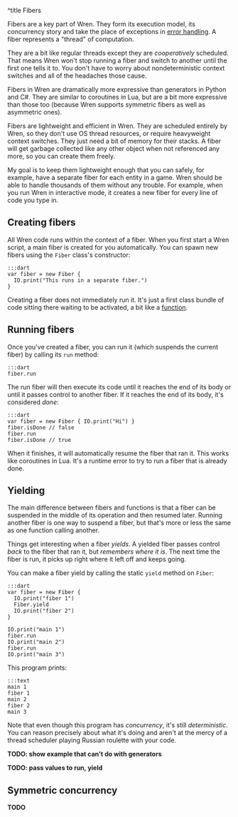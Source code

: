 ^title Fibers

Fibers are a key part of Wren. They form its execution model, its concurrency story and take the place of exceptions in [error handling](error-handling.html). A fiber represents a "thread" of computation.

They are a bit like regular threads except they are *cooperatively* scheduled. That means Wren won't stop running a fiber and switch to another until the first one tells it to. You don't have to worry about nondeterministic context switches and all of the headaches those cause.

Fibers in Wren are dramatically more expressive than generators in Python and C#. They are similar to coroutines in Lua, but are a bit more expressive than those too (because Wren supports symmetric fibers as well as asymmetric ones).

Fibers are lightweight and efficient in Wren. They are scheduled entirely by Wren, so they don't use OS thread resources, or require heavyweight context switches. They just need a bit of memory for their stacks. A fiber will get garbage collected like any other object when not referenced any more, so you can create them freely.

My goal is to keep them lightweight enough that you can safely, for example, have a separate fiber for each entity in a game. Wren should be able to handle thousands of them without any trouble. For example, when you run Wren in interactive mode, it creates a new fiber for every line of code you type in.

## Creating fibers

All Wren code runs within the context of a fiber. When you first start a Wren script, a main fiber is created for you automatically. You can spawn new fibers using the `Fiber` class's constructor:

    :::dart
    var fiber = new Fiber {
      IO.print("This runs in a separate fiber.")
    }

Creating a fiber does not immediately run it. It's just a first class bundle of code sitting there waiting to be activated, a bit like a [function](functions.html).

## Running fibers

Once you've created a fiber, you can run it (which suspends the current fiber) by calling its `run` method:

    :::dart
    fiber.run

The run fiber will then execute its code until it reaches the end of its body or until it passes control to another fiber. If it reaches the end of its body, it's considered *done*:

    :::dart
    var fiber = new Fiber { IO.print("Hi") }
    fiber.isDone // false
    fiber.run
    fiber.isDone // true

When it finishes, it will automatically resume the fiber that ran it. This works like coroutines in Lua. It's a runtime error to try to run a fiber that is already done.

## Yielding

The main difference between fibers and functions is that a fiber can be suspended in the middle of its operation and then resumed later. Running another fiber is one way to suspend a fiber, but that's more or less the same as one function calling another.

Things get interesting when a fiber *yields*. A yielded fiber passes control *back* to the fiber that ran it, but *remembers where it is*. The next time the fiber is run, it picks up right where it left off and keeps going.

You can make a fiber yield by calling the static `yield` method on `Fiber`:

    :::dart
    var fiber = new Fiber {
      IO.print("fiber 1")
      Fiber.yield
      IO.print("fiber 2")
    }

    IO.print("main 1")
    fiber.run
    IO.print("main 2")
    fiber.run
    IO.print("main 3")

This program prints:

    :::text
    main 1
    fiber 1
    main 2
    fiber 2
    main 3

Note that even though this program has *concurrency*, it's still *deterministic*. You can reason precisely about what it's doing and aren't at the mercy of a thread scheduler playing Russian roulette with your code.

**TODO: show example that can't do with generators**

**TODO: pass values to run, yield**

## Symmetric concurrency

**TODO**
